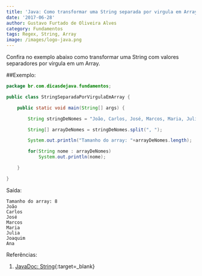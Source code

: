 ```yaml
---
title: 'Java: Como transformar uma String separada por virgula em Array'
date: '2017-06-28'
author: Gustavo Furtado de Oliveira Alves
category: Fundamentos
tags: Regex, String, Array
image: /images/logo-java.png
---
```


Confira no exemplo abaixo como transformar uma String
com valores separadores por vírgula em um Array.

##Exemplo:

```java
package br.com.dicasdejava.fundamentos;

public class StringSeparadaPorVirgulaEmArray {

	public static void main(String[] args) {

		String stringDeNomes = "João, Carlos, José, Marcos, Maria, Julia, Joaquim, Ana";

		String[] arrayDeNomes = stringDeNomes.split(", ");

		System.out.println("Tamanho do array: "+arrayDeNomes.length);

		for(String nome : arrayDeNomes)
			System.out.println(nome);

	}

}
```

Saída:

```
Tamanho do array: 8
João
Carlos
José
Marcos
Maria
Julia
Joaquim
Ana
```

Referências:

1. [JavaDoc: String](https://docs.oracle.com/javase/8/docs/api/java/lang/String.html){:target=\_blank}

